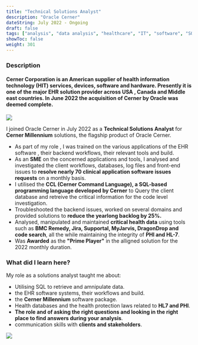 ```yaml
---
title: "Technical Solutions Analyst"
description: "Oracle Cerner"
dateString: July 2022 - Ongoing
draft: false
tags: ["analysis", "data analysis", "healthcare", "IT", "software", "SQL", "healthcare IT", "digital health", "health data"]
showToc: false
weight: 301
--- 
```


### Description

#### **Cerner Corporation** is an American supplier of health information technology (HIT) services, devices, software and hardware. Presently it is one of the major EHR solution provider across USA , Canada and Middle east countries. In June 2022 the acquisition of Cerner by Oracle was deemed complete.

 ![](/experience/tsa/cerner.jpeg)

  I joined Oracle Cerner in July 2022 as a **Technical Solutions Analyst** for **Cerner Millennium** solutions, the flagship product of Oracle Cerner.

 - As part of my role , I was trained on the various applications of the EHR software , their backend workflows, their relevant tools and build.
 - As an **SME** on the concerned applications and tools, I analysed  and investigated the client workflows, databases, log files and front-end issues to **resolve nearly 70 clinical application software issues requests** on a monthly basis.
 - I utilised the **CCL (Cerner Command Language), a SQL-based programming language developed by Cerner** to Query the client database and retreive the critical information for the code level investigation.
 - Troubleshooted the backend issues, worked on several domains and provided solutions to **reduce the yearlong backlog by 25%.**
 - Analysed, manipulated and maintained **critical health data** using tools such as **BMC      Remedy, Jira, Supportal, MyJarvis, DragonDrop and  code search**, all the while maintaining the integrity of **PHI and HL-7**.
 - Was **Awarded** as the **"Prime Player"** in the alligned solution for the 2022 monthly duration.

### What did I learn here?
My role as a solutions analyst taught me about:
- Utilising SQL to retrieve and amnipulate data.
- the EHR software systems, their workflows and build.
- the **Cerner Millennium** software package.
- Health databases and the health protection laws related to **HL7 and PHI**.
- **The role and of asking the right questions and looking in the right place to find answers during your analysis**.
- communication skills with **clients and stakeholders**.

![](/experience/tsa/cerner_ehr.jpg)
